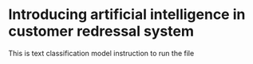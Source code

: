 # Introducing artificial intelligence in customer redressal  system
This is text classification model 
instruction to run the file
